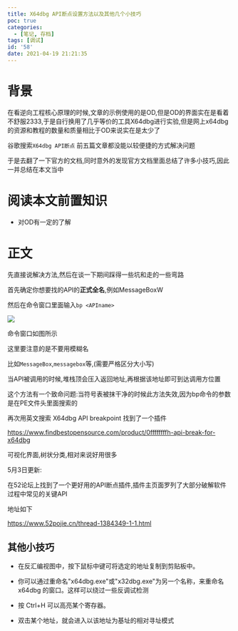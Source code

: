```yaml
---
title: X64dbg API断点设置方法以及其他几个小技巧
poc: true
categories:
  - [笔记, 存档]
tags: [调试]
id: '58'
date: 2021-04-19 21:21:35
---
```


# 背景

在看逆向工程核心原理的时候,文章的示例使用的是OD,但是OD的界面实在是看着不舒服2333,于是自行换用了几乎等价的工具X64dbg进行实验,但是网上x64dbg的资源和教程的数量和质量相比于OD来说实在是太少了

谷歌搜索`X64dbg API断点` 前五篇文章都没能以较便捷的方式解决问题

于是去翻了一下官方的文档,同时意外的发现官方文档里面总结了许多小技巧,因此一并总结在本文当中

# 阅读本文前置知识

*   对OD有一定的了解

# 正文

先直接说解决方法,然后在谈一下期间踩得一些坑和走的一些弯路

首先确定你想要找的API的**正式全名**,例如MessageBoxW

然后在命令窗口里面输入`bp <APIname>`

![](https://raw.githubusercontent.com/Valkierja/ALLPIC/main/img/202303181049876.png)

命令窗口如图所示

这里要注意的是不要用模糊名

比如`MessageBox`,`messagebox`等,(需要严格区分大小写)

当API被调用的时候,堆栈顶会压入返回地址,再根据该地址即可到达调用方位置

这个方法有一个致命问题:当符号表被抹干净的时候此方法失效,因为bp命令的参数是在PE文件头里面搜索的

再次用英文搜索 X64dbg API breakpoint 找到了一个插件

https://www.findbestopensource.com/product/0ffffffffh-api-break-for-x64dbg

可视化界面,树状分类,相对来说好用很多

5月3日更新:

在52论坛上找到了一个更好用的API断点插件,插件主页面罗列了大部分破解软件过程中常见的关键API

地址如下

https://www.52pojie.cn/thread-1384349-1-1.html

## 其他小技巧

*   在反汇编视图中，按下鼠标中键可将选定的地址复制到剪贴板中。
*   你可以通过重命名"x64dbg.exe"或"x32dbg.exe"为另一个名称，来重命名 x64dbg 的窗口。这样可以绕过一些反调试检测

*   按 Ctrl+H 可以高亮某个寄存器。
*   双击某个地址，就会进入以该地址为基址的相对寻址模式